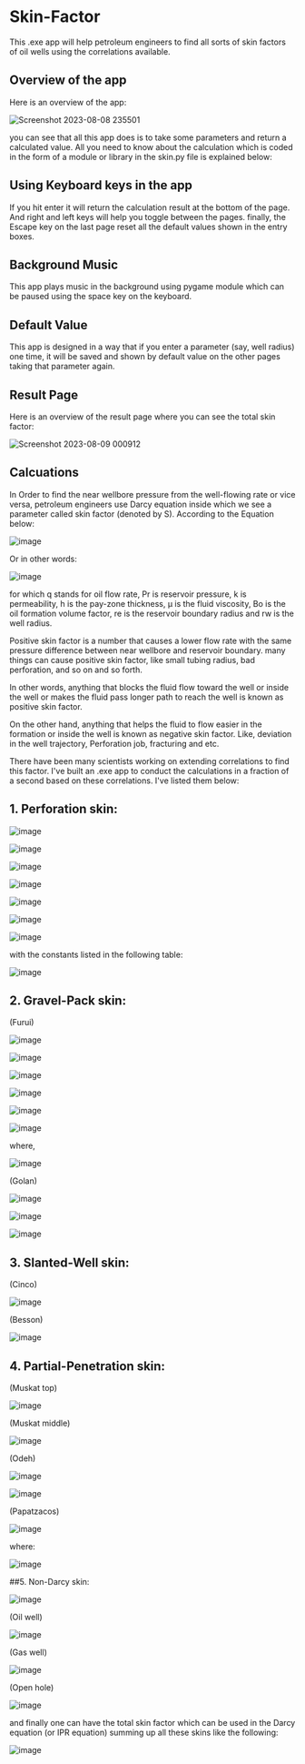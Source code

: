 # Skin-Factor
This .exe app will help petroleum engineers to find all sorts of skin factors of oil wells using the correlations available.

## Overview of the app

Here is an overview of the app:

![Screenshot 2023-08-08 235501](https://github.com/Ho139523/Skin-Factor/assets/99872823/8f7c6fb7-f7df-498d-bb4c-eb0aa9c61c8e)


you can see that all this app does is to take some parameters and return a calculated value. All you need to know about the
calculation which is coded in the form of a module or library in the skin.py file is explained below:

## Using Keyboard keys in the app

If you hit enter it will return the calculation result at the bottom of the page.
And right and left keys will help you toggle between the pages.
finally, the Escape key on the last page reset all the default values shown in the entry boxes.

## Background Music

This app plays music in the background using pygame module which can be paused using the space key on the keyboard.

## Default Value

This app is designed in a way that if you enter a parameter (say, well radius) one time, it will be saved and shown 
by default value on the other pages taking that parameter again.

## Result Page

Here is an overview of the result page where you can see the total skin factor:

![Screenshot 2023-08-09 000912](https://github.com/Ho139523/Skin-Factor/assets/99872823/1b78b09a-61c1-42be-b1c9-da719ec4ff6a)


## Calcuations

In Order to find the near wellbore pressure from the well-flowing rate or vice versa, petroleum engineers use Darcy equation 
inside which we see a parameter called skin factor (denoted by S). According to the Equation below:

![image](https://github.com/Ho139523/Skin-Factor/assets/99872823/2ebe9793-8102-4b92-bab9-77fd1dbefd38)

Or in other words:

![image](https://github.com/Ho139523/Skin-Factor/assets/99872823/c82f6265-2509-46d8-9173-7f57c3029747)


for which q stands for oil flow rate, Pr is reservoir pressure, k is permeability, h is the pay-zone thickness, μ is the fluid
viscosity, Bo is the oil formation volume factor, re is the reservoir boundary radius and rw is the well radius.

Positive skin factor is a number that causes a lower flow rate with the same pressure difference between near wellbore and 
reservoir boundary. many things can cause positive skin factor, like small tubing radius, bad perforation, and so on and so forth.

In other words, anything that blocks the fluid flow toward the well or inside the well or makes the fluid pass longer path to reach
the well is known as positive skin factor.

On the other hand, anything that helps the fluid to flow easier in the formation or inside the well is known as negative skin factor.
Like, deviation in the well trajectory, Perforation job, fracturing and etc.

There have been many scientists working on extending correlations to find this factor. I've built an .exe app to conduct the calculations
in a fraction of a second based on these correlations. I've listed them below:

## 1. Perforation skin:

![image](https://github.com/Ho139523/Skin-Factor/assets/99872823/27756b3e-b287-4768-b2bb-2692a8d3f963)


![image](https://github.com/Ho139523/Skin-Factor/assets/99872823/38b37ff9-7404-4d7a-8c8b-8cd3c36a245b)

![image](https://github.com/Ho139523/Skin-Factor/assets/99872823/7f7d01c1-49c6-41db-8be4-8fd90344e5bb)

![image](https://github.com/Ho139523/Skin-Factor/assets/99872823/a46351a6-5a1b-4e5b-ab5b-65d5dbdbb654)

![image](https://github.com/Ho139523/Skin-Factor/assets/99872823/68b4a294-1143-45bb-b094-1c959e3155b9)

![image](https://github.com/Ho139523/Skin-Factor/assets/99872823/47d0870a-34f0-4739-bcf6-de50260fcc90)

![image](https://github.com/Ho139523/Skin-Factor/assets/99872823/068c9ec4-56b3-4a9d-823e-27c1981b25db)





with the constants listed in the following table:

![image](https://github.com/Ho139523/Skin-Factor/assets/99872823/5152c317-6850-4d84-9aba-917df86ab10c)



## 2. Gravel-Pack skin:

(Furui)

![image](https://github.com/Ho139523/Skin-Factor/assets/99872823/6d091e76-00c0-4e9e-9891-d1b7a71b207f)

![image](https://github.com/Ho139523/Skin-Factor/assets/99872823/4c6afa7c-af4b-4ca2-a93e-132209714764)

![image](https://github.com/Ho139523/Skin-Factor/assets/99872823/357d3b40-d14a-44a4-bd07-31dfe9bfdf56)

![image](https://github.com/Ho139523/Skin-Factor/assets/99872823/97d36f1c-8cc5-4340-823c-150b4a0f015c)

![image](https://github.com/Ho139523/Skin-Factor/assets/99872823/1e21dd21-528a-4761-ad4c-afd9ea7ad0be)

![image](https://github.com/Ho139523/Skin-Factor/assets/99872823/1a2d5bee-476d-4f8c-8c8f-d302610cabd1)

where,

![image](https://github.com/Ho139523/Skin-Factor/assets/99872823/21163fa3-80d7-4fd6-9696-960d4c81d7df)


(Golan)

![image](https://github.com/Ho139523/Skin-Factor/assets/99872823/c8875d7f-363e-4677-a669-b77841dd5741)

![image](https://github.com/Ho139523/Skin-Factor/assets/99872823/5f397d32-56ef-4267-8ca8-2869e09009df)

![image](https://github.com/Ho139523/Skin-Factor/assets/99872823/f0bb0486-47c6-48ee-a967-0b7945cc7265)



## 3. Slanted-Well skin:

(Cinco)

![image](https://github.com/Ho139523/Skin-Factor/assets/99872823/ef62cb0d-067c-4a47-8b0a-a3f5b24e11ba)


(Besson)

![image](https://github.com/Ho139523/Skin-Factor/assets/99872823/408cb105-19fa-4662-8dfa-821d97cdf4ac)


## 4. Partial-Penetration skin:

(Muskat top)

![image](https://github.com/Ho139523/Skin-Factor/assets/99872823/a190e6ec-f045-4767-8f44-c98418f6402d)

(Muskat middle)

![image](https://github.com/Ho139523/Skin-Factor/assets/99872823/c8bc2c16-5faa-4b8f-9303-e5422e16dcef)


(Odeh)

![image](https://github.com/Ho139523/Skin-Factor/assets/99872823/71b8b4b5-fe14-4024-a527-59e71fc00153)

![image](https://github.com/Ho139523/Skin-Factor/assets/99872823/7aed9c0f-f24d-41ae-864e-b05b58519e58)


(Papatzacos)

![image](https://github.com/Ho139523/Skin-Factor/assets/99872823/049ab1ee-bcc1-408c-ae7a-e9bf3dbffb91)


where:

![image](https://github.com/Ho139523/Skin-Factor/assets/99872823/82951593-b7b9-423b-9f73-b5747a06f19e)


##5. Non-Darcy skin:

![image](https://github.com/Ho139523/Skin-Factor/assets/99872823/600362b8-e178-4fd6-8ed8-73972e4c6e25)

(Oil well)

![image](https://github.com/Ho139523/Skin-Factor/assets/99872823/eb015bb8-bc74-4b2d-afe1-125ef062592f)

(Gas well)

![image](https://github.com/Ho139523/Skin-Factor/assets/99872823/c4665020-3a00-4083-b289-82fd500f7515)

(Open hole)

![image](https://github.com/Ho139523/Skin-Factor/assets/99872823/a6206ce6-cc7c-49d4-96f8-8d42d4ff9a3e)


and finally one can have the total skin factor which can be used in the Darcy equation (or IPR equation)
summing up all these skins like the following:

![image](https://github.com/Ho139523/Skin-Factor/assets/99872823/0696e269-b0a2-44b0-a284-aad4a70c90df)




